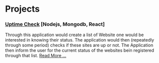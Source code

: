 # Projects

### [Uptime Check](https://github.com/HamidHeyde/Full_Stack/tree/master/UptimeCheck) [Nodejs, Mongodb, React]
Through this application would create a list of Website one would be interested in knowing their status. The application would then (repeatedly through some period) checks if these sites are up or not.
The Application then inform the user for the current status of the websites bein registered through that list. [Read More ...](https://github.com/HamidHeyde/Full_Stack/tree/master/UptimeCheck)